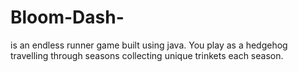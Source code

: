# Bloom-Dash-

is an endless runner game built using java. You play as a hedgehog travelling through seasons collecting unique trinkets each season.
